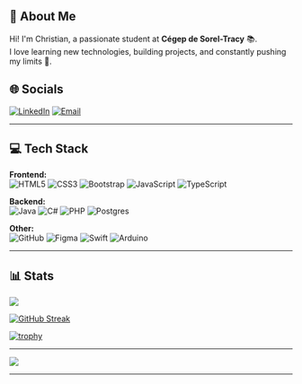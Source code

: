 ## 💫 About Me
Hi! I'm Christian, a passionate student at **Cégep de Sorel-Tracy** 📚.  
I love learning new technologies, building projects, and constantly pushing my limits 🚀.

## 🌐 Socials
[![LinkedIn](https://img.shields.io/badge/LinkedIn-%230077B5.svg?logo=linkedin&logoColor=white)](https://linkedin.com/in/christian-boleku-mumbanza-0275342a3) 
[![Email](https://img.shields.io/badge/Email-D14836?logo=gmail&logoColor=white)](mailto:Cboleku162004@gmail.com)

---

## 💻 Tech Stack

**Frontend:**<br>
![HTML5](https://img.shields.io/badge/html5-%23E34F26.svg?style=for-the-badge&logo=html5&logoColor=white) 
![CSS3](https://img.shields.io/badge/css3-%231572B6.svg?style=for-the-badge&logo=css3&logoColor=white) 
![Bootstrap](https://img.shields.io/badge/bootstrap-%238511FA.svg?style=for-the-badge&logo=bootstrap&logoColor=white) 
![JavaScript](https://img.shields.io/badge/javascript-%23323330.svg?style=for-the-badge&logo=javascript&logoColor=%23F7DF1E) 
![TypeScript](https://img.shields.io/badge/typescript-%23007ACC.svg?style=for-the-badge&logo=typescript&logoColor=white)

**Backend:**<br>
![Java](https://img.shields.io/badge/java-%23ED8B00.svg?style=for-the-badge&logo=openjdk&logoColor=white) 
![C#](https://img.shields.io/badge/c%23-%23239120.svg?style=for-the-badge&logo=csharp&logoColor=white) 
![PHP](https://img.shields.io/badge/php-%23777BB4.svg?style=for-the-badge&logo=php&logoColor=white) 
![Postgres](https://img.shields.io/badge/postgres-%23316192.svg?style=for-the-badge&logo=postgresql&logoColor=white)

**Other:**<br>
![GitHub](https://img.shields.io/badge/github-%23121011.svg?style=for-the-badge&logo=github&logoColor=white) 
![Figma](https://img.shields.io/badge/figma-%23F24E1E.svg?style=for-the-badge&logo=figma&logoColor=white) 
![Swift](https://img.shields.io/badge/swift-F54A2A?style=for-the-badge&logo=swift&logoColor=white) 
![Arduino](https://img.shields.io/badge/-Arduino-00979D?style=for-the-badge&logo=Arduino&logoColor=white)

---


## 📊 Stats

![](https://github-readme-stats.vercel.app/api/top-langs/?username=proudhAteR&theme=dark&hide_border=false&include_all_commits=false&count_private=false&layout=compact)

[![GitHub Streak](https://streak-stats.demolab.com?user=proudhAteR&theme=dark&hide_border=false)](https://git.io/streak-stats)

[![trophy](https://github-profile-trophy.vercel.app/?username=proudhAteR&theme=darkhub)](https://github.com/ryo-ma/github-profile-trophy)

---

[![](https://visitcount.itsvg.in/api?id=proudhAteR&icon=0&color=0)](https://visitcount.itsvg.in)

---

<!-- Proudly created with GPRM ( https://gprm.itsvg.in ) -->
